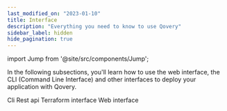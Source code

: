 ```yaml
---
last_modified_on: "2023-01-10"
title: Interface
description: "Everything you need to know to use Qovery"
sidebar_label: hidden
hide_pagination: true
---
```


import Jump from '@site/src/components/Jump';

In the following subsections, you'll learn how to use the web interface, the CLI (Command Line Interface) and other interfaces to deploy your application with Qovery.

<Jump to="/docs/using-qovery/interface/cli/">Cli</Jump>
<Jump to="/docs/using-qovery/interface/rest-api/">Rest api</Jump>
<Jump to="/docs/using-qovery/interface/terraform-interface/">Terraform interface</Jump>
<Jump to="/docs/using-qovery/interface/web-interface/">Web interface</Jump>



